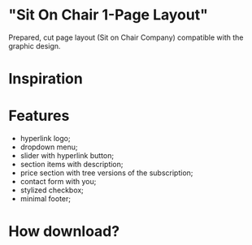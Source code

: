 # "Sit On Chair 1-Page Layout"
Prepared, cut page layout (Sit on Chair Company) compatible with the graphic design.

<strong><h1>Inspiration</h1></strong>

<strong><h1>Features</h1></strong>
* hyperlink logo;
* dropdown menu;
* slider with hyperlink button;
* section items with description;
* price section with tree versions of the subscription;
* contact form with you;
* stylized checkbox;
* minimal footer;

<strong><h1>How download?</h1></strong>
